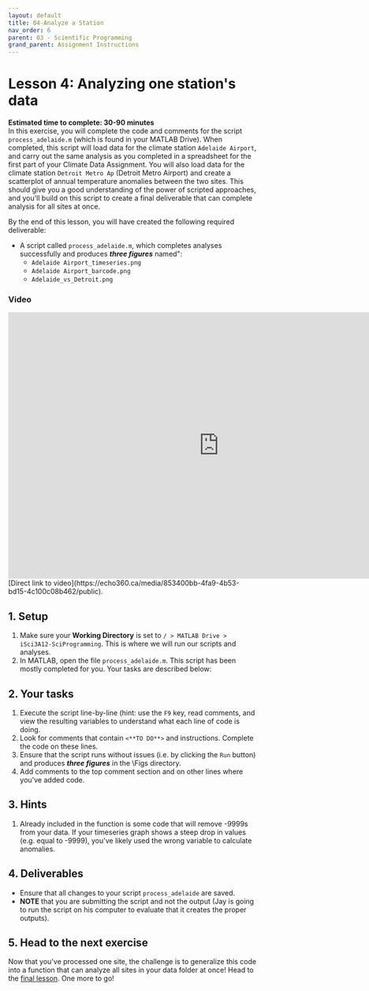 ```yaml
---
layout: default
title: 04-Analyze a Station
nav_order: 6
parent: 03 - Scientific Programming
grand_parent: Assignment Instructions
---
```


# Lesson 4: Analyzing one station's data

**Estimated time to complete: 30-90 minutes**  
In this exercise, you will complete the code and comments for the script ```process_adelaide.m``` (which is found in your MATLAB Drive). When completed, this script will load data for the climate station ```Adelaide Airport```, and carry out the same analysis as you completed in a spreadsheet for the first part of your Climate Data Assignment. You will also load data for the climate station `Detroit Metro Ap` (Detroit Metro Airport) and create a scatterplot of annual temperature anomalies between the two sites. This should give you a good understanding of the power of scripted approaches, and you'll build on this script to create a final deliverable that can complete analysis for all sites at once. 
  
By the end of this lesson, you will have created the following required deliverable: 
- A script called ```process_adelaide.m```, which completes analyses successfully and produces ***three figures*** named":
  - `Adelaide Airport_timeseries.png`
  - `Adelaide Airport_barcode.png`
  - `Adelaide_vs_Detroit.png`

### Video
<iframe height="540" width="853" allowfullscreen frameborder=0 src="https://echo360.ca/media/853400bb-4fa9-4b53-bd15-4c100c08b462/public?autoplay=false&automute=false"></iframe>
[Direct link to video](https://echo360.ca/media/853400bb-4fa9-4b53-bd15-4c100c08b462/public).

## 1. Setup
1. Make sure your **Working Directory** is set to ```/ > MATLAB Drive > iSci3A12-SciProgramming```. This is where we will run our scripts and analyses. 
1. In MATLAB, open the file ```process_adelaide.m```. This script has been mostly completed for you. Your tasks are described below: 

## 2. Your tasks
1. Execute the script line-by-line (hint: use the ```F9``` key, read comments, and view the resulting variables to understand what each line of code is doing.
1. Look for comments that contain ```<**TO DO**>``` and instructions. Complete the code on these lines. 
1. Ensure that the script runs without issues (i.e. by clicking the ```Run``` button) and produces ***three figures*** in the \Figs directory.
1. Add comments to the top comment section and on other lines where you've added code. 

## 3. Hints
1. Already included in the function is some code that will remove -9999s from your data. If your timeseries graph shows a steep drop in values (e.g. equal to -9999), you've likely used the wrong variable to calculate anomalies. 

## 4. Deliverables
- Ensure that all changes to your script ```process_adelaide``` are saved.
- **NOTE** that you are submitting the script and not the output (Jay is going to run the script on his computer to evaluate that it creates the proper outputs).

## 5. Head to the next exercise
Now that you've processed one site, the challenge is to generalize this code into a function that can analyze all sites in your data folder at once! Head to the [final lesson](a3-lesson5). One more to go! 
